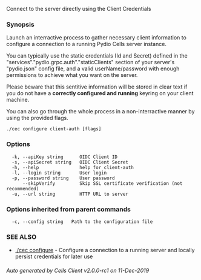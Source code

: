 Connect to the server directly using the Client Credentials

### Synopsis


Launch an interractive process to gather necessary client information to configure a connection to a running Pydio Cells server instance.

You can typically use the static credentials (Id and Secret) defined in the "services"."pydio.grpc.auth"."staticClients" section of your server's "pydio.json" config file, 
and a valid userName/password with enough permissions to achieve what you want on the server.

Please beware that this sentitive information will be stored in clear text if you do not have a **correctly configured and running** keyring on your client machine.

You can also go through the whole process in a non-interractive manner by using the provided flags.


```
./cec configure client-auth [flags]
```

### Options

```
  -k, --apiKey string      OIDC Client ID
  -s, --apiSecret string   OIDC Client Secret
  -h, --help               help for client-auth
  -l, --login string       User login
  -p, --password string    User password
      --skipVerify         Skip SSL certificate verification (not recommended)
  -u, --url string         HTTP URL to server
```

### Options inherited from parent commands

```
  -c, --config string   Path to the configuration file
```

### SEE ALSO

* [./cec configure](./cec-configure)	 - Configure a connection to a running server and locally persist credentials for later use

###### Auto generated by Cells Client v2.0.0-rc1 on 11-Dec-2019
